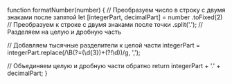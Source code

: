 function formatNumber(number) {
  // Преобразуем число в строку с двумя знаками после запятой
  let [integerPart, decimalPart] = number
    .toFixed(2) // Преобразуем к строке с двумя знаками после точки
    .split('.'); // Разделяем на целую и дробную часть
  
  // Добавляем тысячные разделители к целой части
  integerPart = integerPart.replace(/\B(?=(\d{3})+(?!\d))/g, ',');

  // Объединяем целую и дробную части обратно
  return integerPart + '.' + decimalPart;
}
